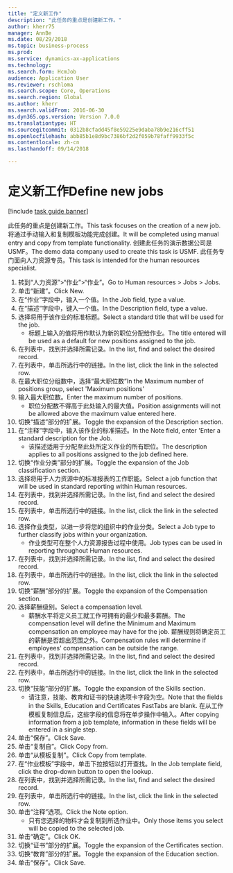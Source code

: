 ```yaml
--- 
title: "定义新工作"
description: "此任务的重点是创建新工作。"
author: kherr75
manager: AnnBe
ms.date: 08/29/2018
ms.topic: business-process
ms.prod: 
ms.service: dynamics-ax-applications
ms.technology: 
ms.search.form: HcmJob
audience: Application User
ms.reviewer: rschloma
ms.search.scope: Core, Operations
ms.search.region: Global
ms.author: kherr
ms.search.validFrom: 2016-06-30
ms.dyn365.ops.version: Version 7.0.0
ms.translationtype: HT
ms.sourcegitcommit: 0312b8cfadd45f8e59225e9daba78b9e216cff51
ms.openlocfilehash: abb85b1e8d9bc7386bf2d2f059b78faff9933f5c
ms.contentlocale: zh-cn
ms.lasthandoff: 09/14/2018

---
```

# <a name="define-new-jobs"></a><span data-ttu-id="25d7e-103">定义新工作</span><span class="sxs-lookup"><span data-stu-id="25d7e-103">Define new jobs</span></span>

[!include [task guide banner](../../includes/task-guide-banner.md)]

<span data-ttu-id="25d7e-104">此任务的重点是创建新工作。</span><span class="sxs-lookup"><span data-stu-id="25d7e-104">This task focuses on the creation of a new job.</span></span> <span data-ttu-id="25d7e-105">将通过手动输入和复制模板功能完成创建。</span><span class="sxs-lookup"><span data-stu-id="25d7e-105">It will be completed using manual entry and copy from template functionality.</span></span> <span data-ttu-id="25d7e-106">创建此任务的演示数据公司是 USMF。</span><span class="sxs-lookup"><span data-stu-id="25d7e-106">The demo data company used to create this task is USMF.</span></span> <span data-ttu-id="25d7e-107">此任务专门面向人力资源专员。</span><span class="sxs-lookup"><span data-stu-id="25d7e-107">This task is intended for the human resources specialist.</span></span>

1. <span data-ttu-id="25d7e-108">转到“人力资源”>“作业”>“作业”。</span><span class="sxs-lookup"><span data-stu-id="25d7e-108">Go to Human resources > Jobs > Jobs.</span></span>
2. <span data-ttu-id="25d7e-109">单击“新建”。</span><span class="sxs-lookup"><span data-stu-id="25d7e-109">Click New.</span></span>
3. <span data-ttu-id="25d7e-110">在“作业”字段中，输入一个值。</span><span class="sxs-lookup"><span data-stu-id="25d7e-110">In the Job field, type a value.</span></span>
4. <span data-ttu-id="25d7e-111">在“描述”字段中，键入一个值。</span><span class="sxs-lookup"><span data-stu-id="25d7e-111">In the Description field, type a value.</span></span>
5. <span data-ttu-id="25d7e-112">选择将用于该作业的标准标题。</span><span class="sxs-lookup"><span data-stu-id="25d7e-112">Select a standard title that will be used for the job.</span></span> 
    * <span data-ttu-id="25d7e-113">标题上输入的值将用作默认为新的职位分配给作业。</span><span class="sxs-lookup"><span data-stu-id="25d7e-113">The title entered will be used as a default for new positions assigned to the job.</span></span>  
6. <span data-ttu-id="25d7e-114">在列表中，找到并选择所需记录。</span><span class="sxs-lookup"><span data-stu-id="25d7e-114">In the list, find and select the desired record.</span></span>
7. <span data-ttu-id="25d7e-115">在列表中，单击所选行中的链接。</span><span class="sxs-lookup"><span data-stu-id="25d7e-115">In the list, click the link in the selected row.</span></span>
8. <span data-ttu-id="25d7e-116">在最大职位分组数中，选择“最大职位数”</span><span class="sxs-lookup"><span data-stu-id="25d7e-116">In the Maximum number of positions group, select 'Maximum positions'</span></span>
9. <span data-ttu-id="25d7e-117">输入最大职位数。</span><span class="sxs-lookup"><span data-stu-id="25d7e-117">Enter the maximum number of positions.</span></span> 
    * <span data-ttu-id="25d7e-118">职位分配数不得高于此处输入的最大值。</span><span class="sxs-lookup"><span data-stu-id="25d7e-118">Position assignments will not be allowed above the maximum value entered here.</span></span>  
10. <span data-ttu-id="25d7e-119">切换“描述”部分的扩展。</span><span class="sxs-lookup"><span data-stu-id="25d7e-119">Toggle the expansion of the Description section.</span></span>
11. <span data-ttu-id="25d7e-120">在“注释”字段中，输入该作业的标准描述。</span><span class="sxs-lookup"><span data-stu-id="25d7e-120">In the Note field, enter 'Enter a standard description for the Job.</span></span>
    * <span data-ttu-id="25d7e-121">该描述适用于分配至此处所定义作业的所有职位。</span><span class="sxs-lookup"><span data-stu-id="25d7e-121">The description applies to all positions assigned to the job defined here.</span></span>  
12. <span data-ttu-id="25d7e-122">切换“作业分类”部分的扩展。</span><span class="sxs-lookup"><span data-stu-id="25d7e-122">Toggle the expansion of the Job classification section.</span></span>
13. <span data-ttu-id="25d7e-123">选择将用于人力资源中的标准报表的工作职能。</span><span class="sxs-lookup"><span data-stu-id="25d7e-123">Select a job function that will be used in standard reporting within Human resources.</span></span>
14. <span data-ttu-id="25d7e-124">在列表中，找到并选择所需记录。</span><span class="sxs-lookup"><span data-stu-id="25d7e-124">In the list, find and select the desired record.</span></span>
15. <span data-ttu-id="25d7e-125">在列表中，单击所选行中的链接。</span><span class="sxs-lookup"><span data-stu-id="25d7e-125">In the list, click the link in the selected row.</span></span>
16. <span data-ttu-id="25d7e-126">选择作业类型，以进一步将您的组织中的作业分类。</span><span class="sxs-lookup"><span data-stu-id="25d7e-126">Select a Job type to further classify jobs within your organization.</span></span> 
    * <span data-ttu-id="25d7e-127">作业类型可在整个人力资源报告过程中使用。</span><span class="sxs-lookup"><span data-stu-id="25d7e-127">Job types can be used in reporting throughout Human resources.</span></span>  
17. <span data-ttu-id="25d7e-128">在列表中，找到并选择所需记录。</span><span class="sxs-lookup"><span data-stu-id="25d7e-128">In the list, find and select the desired record.</span></span>
18. <span data-ttu-id="25d7e-129">在列表中，单击所选行中的链接。</span><span class="sxs-lookup"><span data-stu-id="25d7e-129">In the list, click the link in the selected row.</span></span>
19. <span data-ttu-id="25d7e-130">切换“薪酬”部分的扩展。</span><span class="sxs-lookup"><span data-stu-id="25d7e-130">Toggle the expansion of the Compensation section.</span></span>
20. <span data-ttu-id="25d7e-131">选择薪酬级别。</span><span class="sxs-lookup"><span data-stu-id="25d7e-131">Select a compensation level.</span></span>
    * <span data-ttu-id="25d7e-132">薪酬水平将定义员工就工作可拥有的最少和最多薪酬。</span><span class="sxs-lookup"><span data-stu-id="25d7e-132">The compensation level will define the Minimum and Maximum compensation an employee may have for the job.</span></span> <span data-ttu-id="25d7e-133">薪酬规则将确定员工的薪酬是否超出范围之外。</span><span class="sxs-lookup"><span data-stu-id="25d7e-133">Compensation rules will determine if employees' compensation can be outside the range.</span></span>  
21. <span data-ttu-id="25d7e-134">在列表中，找到并选择所需记录。</span><span class="sxs-lookup"><span data-stu-id="25d7e-134">In the list, find and select the desired record.</span></span>
22. <span data-ttu-id="25d7e-135">在列表中，单击所选行中的链接。</span><span class="sxs-lookup"><span data-stu-id="25d7e-135">In the list, click the link in the selected row.</span></span>
23. <span data-ttu-id="25d7e-136">切换“技能”部分的扩展。</span><span class="sxs-lookup"><span data-stu-id="25d7e-136">Toggle the expansion of the Skills section.</span></span>
    * <span data-ttu-id="25d7e-137">请注意，技能、教育和证书的快速选项卡字段为空。</span><span class="sxs-lookup"><span data-stu-id="25d7e-137">Note that the fields in the Skills, Education and Certificates FastTabs are blank.</span></span> <span data-ttu-id="25d7e-138">在从工作模板复制信息后，这些字段的信息将在单步操作中输入。</span><span class="sxs-lookup"><span data-stu-id="25d7e-138">After copying information from a job template, information in these fields will be entered in a single step.</span></span>   
24. <span data-ttu-id="25d7e-139">单击“保存”。</span><span class="sxs-lookup"><span data-stu-id="25d7e-139">Click Save.</span></span>
25. <span data-ttu-id="25d7e-140">单击“复制自”。</span><span class="sxs-lookup"><span data-stu-id="25d7e-140">Click Copy from.</span></span>
26. <span data-ttu-id="25d7e-141">单击“从模板复制”。</span><span class="sxs-lookup"><span data-stu-id="25d7e-141">Click Copy from template.</span></span>
27. <span data-ttu-id="25d7e-142">在“作业模板”字段中，单击下拉按钮以打开查找。</span><span class="sxs-lookup"><span data-stu-id="25d7e-142">In the Job template field, click the drop-down button to open the lookup.</span></span>
28. <span data-ttu-id="25d7e-143">在列表中，找到并选择所需记录。</span><span class="sxs-lookup"><span data-stu-id="25d7e-143">In the list, find and select the desired record.</span></span>
29. <span data-ttu-id="25d7e-144">在列表中，单击所选行中的链接。</span><span class="sxs-lookup"><span data-stu-id="25d7e-144">In the list, click the link in the selected row.</span></span>
30. <span data-ttu-id="25d7e-145">单击“注释”选项。</span><span class="sxs-lookup"><span data-stu-id="25d7e-145">Click the Note option.</span></span>
    * <span data-ttu-id="25d7e-146">只有您选择的物料才会复制到所选作业中。</span><span class="sxs-lookup"><span data-stu-id="25d7e-146">Only those items you select will be copied to the selected job.</span></span>    
31. <span data-ttu-id="25d7e-147">单击“确定”。</span><span class="sxs-lookup"><span data-stu-id="25d7e-147">Click OK.</span></span>
32. <span data-ttu-id="25d7e-148">切换“证书”部分的扩展。</span><span class="sxs-lookup"><span data-stu-id="25d7e-148">Toggle the expansion of the Certificates section.</span></span>
33. <span data-ttu-id="25d7e-149">切换“教育”部分的扩展。</span><span class="sxs-lookup"><span data-stu-id="25d7e-149">Toggle the expansion of the Education section.</span></span>
34. <span data-ttu-id="25d7e-150">单击“保存”。</span><span class="sxs-lookup"><span data-stu-id="25d7e-150">Click Save.</span></span>


